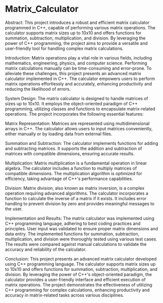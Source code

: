 # Matrix_Calculator
Abstract:
This project introduces a robust and efficient matrix calculator programmed in C++, 
capable of performing various matrix operations. The calculator supports matrix sizes up to 10x10 and offers functions for summation,
subtraction, multiplication, and division. By leveraging the power of C++ programming, 
the project aims to provide a versatile and user-friendly tool for handling complex matrix calculations.

Introduction:
Matrix operations play a vital role in various fields, including mathematics, 
engineering, physics, and computer science. Performing matrix calculations manually can be time-consuming and error-prone.
To alleviate these challenges, this project presents an advanced matrix calculator implemented in C++. 
The calculator empowers users to perform matrix operations effortlessly and accurately, enhancing productivity and reducing the likelihood of errors.

System Design:
The matrix calculator is designed to handle matrices of sizes up to 10x10. It employs the object-oriented paradigm of C++ programming, utilizing classes and functions to encapsulate matrix-related operations. The project incorporates the following essential features:

Matrix Representation:
Matrices are represented using multidimensional arrays in C++. The calculator allows users to input matrices conveniently,
either manually or by loading data from external files.

Summation and Subtraction:
The calculator implements functions for adding and subtracting matrices. It supports the addition and subtraction of matrices with compatible dimensions,
ensuring accurate results.

Multiplication:
Matrix multiplication is a fundamental operation in linear algebra. The calculator includes a function to multiply matrices of compatible dimensions.
The multiplication algorithm is optimized for efficiency, taking advantage of C++'s performance capabilities.

Division:
Matrix division, also known as matrix inversion, is a complex operation requiring advanced algorithms.
The calculator incorporates a function to calculate the inverse of a matrix if it exists. 
It includes error handling to prevent division by zero and provides meaningful messages to the user.

Implementation and Results:
The matrix calculator was implemented using C++ programming language, adhering to best coding practices and principles. 
User input was validated to ensure proper matrix dimensions and data entry. The implemented functions for summation, subtraction,
multiplication, and division were thoroughly tested using various test cases. The results were compared against manual calculations 
to validate the accuracy and reliability of the calculator.

Conclusion:
This project presents an advanced matrix calculator developed using C++ programming language. 
The calculator supports matrix sizes up to 10x10 and offers functions for summation, 
subtraction, multiplication, and division. By leveraging the power of C++'s object-oriented paradigm, 
the calculator provides a user-friendly interface and efficient execution of matrix operations. 
The project demonstrates the effectiveness of utilizing C++ programming for complex calculations, 
enhancing productivity and accuracy in matrix-related tasks across various disciplines.
